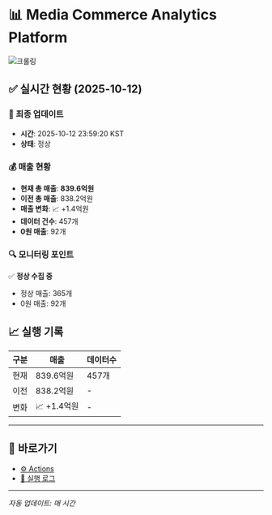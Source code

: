 # 📊 Media Commerce Analytics Platform

![크롤링](https://img.shields.io/badge/크롤링-정상-green)

## ✅ 실시간 현황 (2025-10-12)

### 📍 최종 업데이트
- **시간**: 2025-10-12 23:59:20 KST
- **상태**: 정상

### 💰 매출 현황
- **현재 총 매출**: **839.6억원**
- **이전 총 매출**: 838.2억원
- **매출 변화**: 📈 +1.4억원
- **데이터 건수**: 457개
- **0원 매출**: 92개

### 🔍 모니터링 포인트

✅ **정상 수집 중**
- 정상 매출: 365개
- 0원 매출: 92개


## 📈 실행 기록

| 구분 | 매출 | 데이터수 |
|------|------|----------|
| 현재 | 839.6억원 | 457개 |
| 이전 | 838.2억원 | - |
| 변화 | 📈 +1.4억원 | - |

---

## 🔗 바로가기

- [⚙️ Actions](../../actions)
- [📝 실행 로그](../../actions/workflows/daily_scraping.yml)

---

*자동 업데이트: 매 시간*
